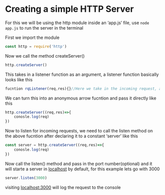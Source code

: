 # Creating a simple HTTP Server

For this we will be using the http module inside an ‘app.js’ file, use `node app.js` to run the server in the terminal

First we import the module

```jsx
const http = require('http')
```

Now we call the method createServer()

```jsx
http.createServer()
```

This takes in a listener function as an argument, a listener function basically looks like this

```jsx
fucntion rqListener(req,res){}//Here we take in the incoming request, and the server response as arguments 
```

We can turn this into an anonymous arrow fucntion and pass it directly like this

```jsx
http.createServer((req,res)=>{
	conosle.log(req)
})
```

Now to listen for incoming requests, we need to call the listen method on the above fucntion after declaring it to a constant ‘server’ like this

```jsx
const server = http.createServer((req,res)=>{
	conosle.log(req)
})
```

Now call the listen() method and pass in the port number(optional) and it will starte a server in [localhost](http://localhost) by default, for this example lets go with 3000

```jsx
server.listen(3000)
```

visiting [localhost:3000](http://localhost:3000) will log the request to the console